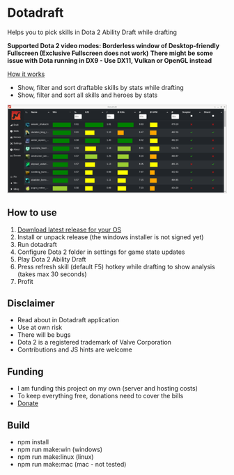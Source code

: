 # Dotadraft

Helps you to pick skills in Dota 2 Ability Draft while drafting

**Supported Dota 2 video modes: Borderless window of Desktop-friendly Fullscreen (Exclusive Fullscreen does not work)**
**There might be some issue with Dota running in DX9 - Use DX11, Vulkan or OpenGL instead**

[How it works](https://www.youtube.com/watch?v=hCMO2ZYyIDU)

- Show, filter and sort draftable skills by stats while drafting
- Show, filter and sort all skills and heroes by stats 

![dotadraft screenshot](https://raw.githubusercontent.com/dotadraft/dotadraft_ui/master/images/screenshot.png "Dotadraft")

## How to use

1. [Download latest release for your OS](https://github.com/dotadraft/dotadraft_ui/releases)
2. Install or unpack release (the windows installer is not signed yet)
3. Run dotadraft
4. Configure Dota 2 folder in settings for game state updates
5. Play Dota 2 Ability Draft
6. Press refresh skill (default F5) hotkey while drafting to show analysis (takes max 30 seconds)
7. Profit

## Disclaimer

- Read about in Dotadraft application
- Use at own risk
- There will be bugs
- Dota 2 is a registered trademark of Valve Corporation
- Contributions and JS hints are welcome

## Funding

- I am funding this project on my own (server and hosting costs)
- To keep everything free, donations need to cover the bills
- [Donate](https://www.paypal.com/donate?hosted_button_id=DM426FKQMXSRA)

## Build

- npm install
- npm run make:win (windows)
- npm run make:linux (linux)
- npm run make:mac (mac - not tested)
